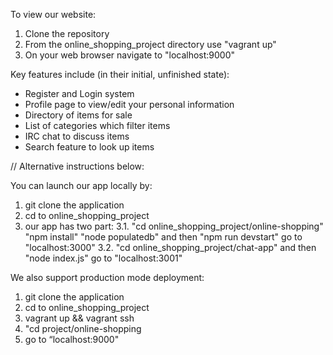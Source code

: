To view our website:

1) Clone the repository
2) From the online_shopping_project directory use "vagrant up"
3) On your web browser navigate to "localhost:9000"

Key features include (in their initial, unfinished state):

- Register and Login system 
- Profile page to view/edit your personal information
- Directory of items for sale
- List of categories which filter items
- IRC chat to discuss items
- Search feature to look up items


// Alternative instructions below:


You can launch our app locally by:
1. git clone the application
2. cd to online_shopping_project
3. our app has two part:
	3.1. "cd online_shopping_project/online-shopping" 
		 "npm install"
		 "node populatedb" and then "npm run devstart"
		 go to "localhost:3000"
	3.2. "cd online_shopping_project/chat-app" and then "node index.js"
		 go to "localhost:3001"

We also support production mode deployment:
1. git clone the application
2. cd to online_shopping_project
3. vagrant up && vagrant ssh
4. "cd project/online-shopping
5. go to “localhost:9000"
